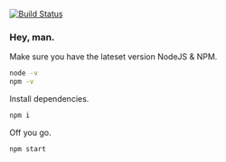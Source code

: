 [![Build Status](https://travis-ci.org/ZhaoMuwei/LandLordMIS.svg?branch=master)](https://travis-ci.org/ZhaoMuwei/LandLordMIS)

### Hey, man.

Make sure you have the lateset version NodeJS & NPM.
```sh
node -v
npm -v
```

Install dependencies.
```sh
npm i
```

Off you go.
```sh
npm start
```
